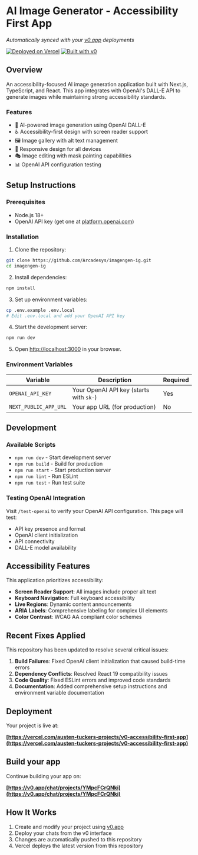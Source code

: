 # AI Image Generator - Accessibility First App

*Automatically synced with your [v0.app](https://v0.app) deployments*

[![Deployed on Vercel](https://img.shields.io/badge/Deployed%20on-Vercel-black?style=for-the-badge&logo=vercel)](https://vercel.com/austen-tuckers-projects/v0-accessibility-first-app)
[![Built with v0](https://img.shields.io/badge/Built%20with-v0.app-black?style=for-the-badge)](https://v0.app/chat/projects/YMpcFCrQNki)

## Overview

An accessibility-focused AI image generation application built with Next.js, TypeScript, and React. This app integrates with OpenAI's DALL-E API to generate images while maintaining strong accessibility standards.

### Features

- 🎨 AI-powered image generation using OpenAI DALL-E
- ♿ Accessibility-first design with screen reader support
- 🖼️ Image gallery with alt text management
- 📱 Responsive design for all devices
- 🎭 Image editing with mask painting capabilities
- 📊 OpenAI API configuration testing

## Setup Instructions

### Prerequisites

- Node.js 18+ 
- OpenAI API key (get one at [platform.openai.com](https://platform.openai.com/api-keys))

### Installation

1. Clone the repository:
```bash
git clone https://github.com/Arcadesys/imagengen-ig.git
cd imagengen-ig
```

2. Install dependencies:
```bash
npm install
```

3. Set up environment variables:
```bash
cp .env.example .env.local
# Edit .env.local and add your OpenAI API key
```

4. Start the development server:
```bash
npm run dev
```

5. Open [http://localhost:3000](http://localhost:3000) in your browser.

### Environment Variables

| Variable | Description | Required |
|----------|-------------|----------|
| `OPENAI_API_KEY` | Your OpenAI API key (starts with `sk-`) | Yes |
| `NEXT_PUBLIC_APP_URL` | Your app URL (for production) | No |

## Development

### Available Scripts

- `npm run dev` - Start development server
- `npm run build` - Build for production
- `npm run start` - Start production server
- `npm run lint` - Run ESLint
- `npm run test` - Run test suite

### Testing OpenAI Integration

Visit `/test-openai` to verify your OpenAI API configuration. This page will test:
- API key presence and format
- OpenAI client initialization
- API connectivity
- DALL-E model availability

## Accessibility Features

This application prioritizes accessibility:

- **Screen Reader Support**: All images include proper alt text
- **Keyboard Navigation**: Full keyboard accessibility
- **Live Regions**: Dynamic content announcements
- **ARIA Labels**: Comprehensive labeling for complex UI elements
- **Color Contrast**: WCAG AA compliant color schemes

## Recent Fixes Applied

This repository has been updated to resolve several critical issues:

1. **Build Failures**: Fixed OpenAI client initialization that caused build-time errors
2. **Dependency Conflicts**: Resolved React 19 compatibility issues
3. **Code Quality**: Fixed ESLint errors and improved code standards
4. **Documentation**: Added comprehensive setup instructions and environment variable documentation

## Deployment

Your project is live at:

**[https://vercel.com/austen-tuckers-projects/v0-accessibility-first-app](https://vercel.com/austen-tuckers-projects/v0-accessibility-first-app)**

## Build your app

Continue building your app on:

**[https://v0.app/chat/projects/YMpcFCrQNki](https://v0.app/chat/projects/YMpcFCrQNki)**

## How It Works

1. Create and modify your project using [v0.app](https://v0.app)
2. Deploy your chats from the v0 interface
3. Changes are automatically pushed to this repository
4. Vercel deploys the latest version from this repository
